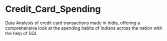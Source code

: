 # Credit_Card_Spending
Data Analysis of credit card transactions made in India, offering a comprehensive look at the spending habits of Indians across the nation with the help of SQL
